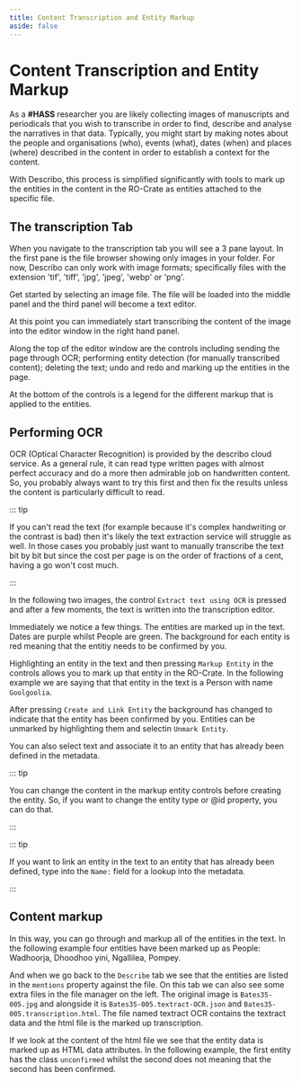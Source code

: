 ```yaml
---
title: Content Transcription and Entity Markup
aside: false
---
```


# Content Transcription and Entity Markup

As a **#HASS** researcher you are likely collecting images of manuscripts and periodicals that you
wish to transcribe in order to find, describe and analyse the narratives in that data. Typically,
you might start by making notes about the people and organisations (who), events (what), dates
(when) and places (where) described in the content in order to establish a context for the content.

With Describo, this process is simplified significantly with tools to mark up the entities in the
content in the RO-Crate as entities attached to the specific file.

## The transcription Tab

When you navigate to the transcription tab you will see a 3 pane layout. In the first pane is the
file browser showing only images in your folder. For now, Describo can only work with image formats;
specifically files with the extension 'tif', 'tiff', 'jpg', 'jpeg', 'webp' or 'png'.

<ImageComponent src="/images/tutorial-transcribing-content/transcribe1.png"></ImageComponent>

Get started by selecting an image file. The file will be loaded into the middle panel and the third
panel will become a text editor.

<ImageComponent src="/images/tutorial-transcribing-content/transcribe2.png"></ImageComponent>

At this point you can immediately start transcribing the content of the image into the editor window
in the right hand panel.

Along the top of the editor window are the controls including sending the page through OCR;
performing entity detection (for manually transcribed content); deleting the text; undo and redo and
marking up the entities in the page.

At the bottom of the controls is a legend for the different markup that is applied to the entities.

## Performing OCR

OCR (Optical Character Recognition) is provided by the describo cloud service. As a general rule, it
can read type written pages with almost perfect accuracy and do a more then admirable job on
handwritten content. So, you probably always want to try this first and then fix the results unless
the content is particularly difficult to read.

::: tip

If you can't read the text (for example because it's complex handwriting or the contrast is bad)
then it's likely the text extraction service will struggle as well. In those cases you probably just
want to manually transcribe the text bit by bit but since the cost per page is on the order of
fractions of a cent, having a go won't cost much.

:::

In the following two images, the control `Extract text using OCR` is pressed and after a few
moments, the text is written into the transcription editor.

<ImageComponent src="/images/tutorial-transcribing-content/transcribe3.png"></ImageComponent>
<ImageComponent src="/images/tutorial-transcribing-content/transcribe4.png"></ImageComponent>

Immediately we notice a few things. The entities are marked up in the text. Dates are purple whilst
People are green. The background for each entity is red meaning that the entitiy needs to be
confirmed by you.

Highlighting an entity in the text and then pressing `Markup Entity` in the controls allows you to
mark up that entity in the RO-Crate. In the following example we are saying that that entity in the
text is a Person with name `Goolgoolia`.

<ImageComponent src="/images/tutorial-transcribing-content/transcribe5.png"></ImageComponent>

After pressing `Create and Link Entity` the background has changed to indicate that the entity has
been confirmed by you. Entities can be unmarked by highlighting them and selectin `Unmark Entity`.

You can also select text and associate it to an entity that has already been defined in the
metadata.

::: tip

You can change the content in the markup entity controls before creating the entity. So, if you want
to change the entity type or @id property, you can do that.

:::

::: tip

If you want to link an entity in the text to an entity that has already been defined, type into the
`Name:` field for a lookup into the metadata.

:::

## Content markup

In this way, you can go through and markup all of the entities in the text. In the following example
four entities have been marked up as People: Wadhoorja, Dhoodhoo yini, Ngallilea, Pompey.

And when we go back to the `Describe` tab we see that the entities are listed in the `mentions`
property against the file. On this tab we can also see some extra files in the file manager on the
left. The original image is `Bates35-005.jpg` and alongside it is `Bates35-005.textract-OCR.json`
and `Bates35-005.transcription.html`. The file named textract OCR contains the textract data and the
html file is the marked up transcription.

<ImageComponent src="/images/tutorial-transcribing-content/transcribe10.png"></ImageComponent>

If we look at the content of the html file we see that the entity data is marked up as HTML data
attributes. In the following example, the first entity has the class `unconfirmed` whilst the second
does not meaning that the second has been confirmed.

<ImageComponent src="/images/tutorial-transcribing-content/transcribe11.png"></ImageComponent>

